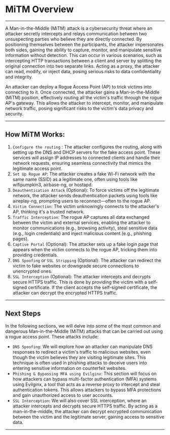 
<h1>MiTM Overview</h1>
<hr/>
<p>A Man-in-the-Middle (MiTM) attack is a cybersecurity threat where an attacker secretly intercepts and relays communication between two unsuspecting parties who believe they are directly connected. By positioning themselves between the participants, the attacker impersonates both sides, gaining the ability to capture, monitor, and manipulate sensitive information without detection. This can occur in various scenarios, such as intercepting HTTP transactions between a client and server by splitting the original connection into two separate links. Acting as a proxy, the attacker can read, modify, or inject data, posing serious risks to data confidentiality and integrity.</p>
<p>An attacker can deploy a Rogue Access Point (AP) to trick victims into connecting to it. Once connected, the attacker gains a Man-in-the-Middle (MiTM) position, effectively routing all the victim's traffic through the rogue AP's gateway. This allows the attacker to intercept, monitor, and manipulate network traffic, posing significant risks to the victim's data privacy and security.</p>
<hr/>
<h2>How MiTM Works:</h2>
<ol>
<li>
<code>Configure the routing</code> : The attacker configures the routing, along with setting up the DNS and DHCP servers for the fake access point. These services will assign IP addresses to connected clients and handle their network requests, ensuring seamless connectivity that mimics the legitimate access point.</li>
<li>
<code>Set Up Rogue AP</code>: The attacker creates a fake Wi-Fi network with the same name (SSID) as a legitimate one, often using tools like wifipumpkin3, airbase-ng, or hostapd.</li>
<li>
<code>Deauthentication Attack</code> (Optional): To force victims off the legitimate network, the attacker sends deauthentication packets using tools like aireplay-ng, prompting users to reconnect—often to the rogue AP.</li>
<li>
<code>Victim Connection</code>: The victim unknowingly connects to the attacker's AP, thinking it's a trusted network.</li>
<li>
<code>Traffic Interception</code>: The rogue AP captures all data exchanged between the victim and external services, enabling the attacker to monitor communications (e.g., browsing activity), steal sensitive data (e.g., login credentials) and inject malicious content (e.g., phishing pages).</li>
<li>
<code>Captive Portal</code> (Optional): The attacker sets up a fake login page that appears when the victim connects to the rogue AP, tricking them into providing credentials.</li>
<li>
<code>DNS Spoofing</code> or <code>SSL Stripping</code> (Optional): The attacker can redirect the victim to fake websites or downgrade secure connections to unencrypted ones.</li>
<li>
<code>SSL Interception</code> (Optional): The attacker intercepts and decrypts secure HTTPS traffic. This is done by providing the victim with a self-signed certificate. If the client accepts the self-signed certificate, the attacker can decrypt the encrypted HTTPS traffic.</li>
</ol>
<hr/>
<h2>Next Steps</h2>
<p>In the following sections, we will delve into some of the most common and dangerous Man-in-the-Middle (MiTM) attacks that can be carried out using a rogue access point. These attacks include:</p>
<ul>
<li>
<code>DNS Spoofing</code>: We will explore how an attacker can manipulate DNS responses to redirect a victim's traffic to malicious websites, even though the victim believes they are visiting legitimate sites. This technique is often used in phishing attacks to deceive users into entering sensitive information on counterfeit websites.</li>
<li>
<code>Phishing &amp; Bypassing MFA using Evilginx</code>: This section will focus on how attackers can bypass multi-factor authentication (MFA) systems using Evilginx, a tool that acts as a reverse proxy to intercept and steal authentication tokens. This allows attackers to bypass MFA protections and gain unauthorized access to user accounts.</li>
<li>
<code>SSL Interception</code>: We will also cover SSL interception, where an attacker intercepts and decrypts secure HTTPS traffic. By acting as a man-in-the-middle, the attacker can decrypt encrypted communication between the victim and the legitimate server, gaining access to sensitive data.</li>
</ul>
<hr/>
